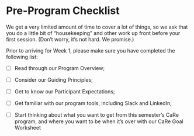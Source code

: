 # Pre-Program Checklist

We get a very limited amount of time to cover a lot of things, so we ask that you do a little bit of “housekeeping” and other work up front before your first session. (Don’t worry, it’s not hard. We promise.) 

Prior to arriving for Week 1, please make sure you have completed the following list:

- [ ] Read through our Program Overview; 

- [ ] Consider our Guiding Principles; 

- [ ] Get to know our Participant Expectations; 

- [ ] Get familiar with our program tools, including Slack and LinkedIn;

- [ ] Start thinking about what you want to get from this semester’s CaRe program, and where you want to be when it’s over with
our CaRe Goal Worksheet
